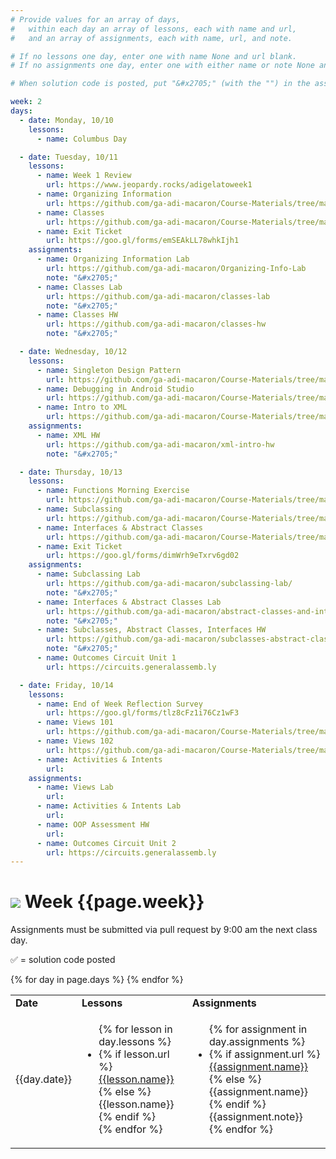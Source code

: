 ```yaml
---
# Provide values for an array of days,
#   within each day an array of lessons, each with name and url,
#   and an array of assignments, each with name, url, and note.

# If no lessons one day, enter one with name None and url blank.
# If no assignments one day, enter one with either name or note None and url blank.

# When solution code is posted, put "&#x2705;" (with the "") in the assignment's note.

week: 2
days:
  - date: Monday, 10/10
    lessons:
      - name: Columbus Day

  - date: Tuesday, 10/11
    lessons:
      - name: Week 1 Review
        url: https://www.jeopardy.rocks/adigelatoweek1
      - name: Organizing Information
        url: https://github.com/ga-adi-macaron/Course-Materials/tree/master/lessons/programming-fundamentals-in-java/organizing-info-lesson
      - name: Classes
        url: https://github.com/ga-adi-macaron/Course-Materials/tree/master/lessons/programming-fundamentals-in-java/classes-lesson
      - name: Exit Ticket
        url: https://goo.gl/forms/emSEAkLL78whkIjh1
    assignments:
      - name: Organizing Information Lab
        url: https://github.com/ga-adi-macaron/Organizing-Info-Lab
        note: "&#x2705;"
      - name: Classes Lab
        url: https://github.com/ga-adi-macaron/classes-lab
        note: "&#x2705;"
      - name: Classes HW
        url: https://github.com/ga-adi-macaron/classes-hw
        note: "&#x2705;"

  - date: Wednesday, 10/12
    lessons:
      - name: Singleton Design Pattern
        url: https://github.com/ga-adi-macaron/Course-Materials/tree/master/lessons/programming-fundamentals-in-java/singleton-design-pattern
      - name: Debugging in Android Studio
        url: https://github.com/ga-adi-macaron/Course-Materials/tree/master/lessons/workflow-and-dev-tools/debugging-in-android-lesson
      - name: Intro to XML
        url: https://github.com/ga-adi-macaron/Course-Materials/tree/master/lessons/user-interface/xml-lesson
    assignments:
      - name: XML HW
        url: https://github.com/ga-adi-macaron/xml-intro-hw
        note: "&#x2705;"

  - date: Thursday, 10/13
    lessons:
      - name: Functions Morning Exercise
        url: https://github.com/ga-adi-macaron/Course-Materials/tree/master/lessons/programming-fundamentals-in-java/functions-morning-exercise
      - name: Subclassing
        url: https://github.com/ga-adi-macaron/Course-Materials/tree/master/lessons/programming-fundamentals-in-java/subclassing-lesson
      - name: Interfaces & Abstract Classes
        url: https://github.com/ga-adi-macaron/Course-Materials/tree/master/lessons/programming-fundamentals-in-java/interfaces-and-abstract-classes
      - name: Exit Ticket
        url: https://goo.gl/forms/dimWrh9eTxrv6gd02
    assignments:
      - name: Subclassing Lab
        url: https://github.com/ga-adi-macaron/subclassing-lab/
        note: "&#x2705;"
      - name: Interfaces & Abstract Classes Lab
        url: https://github.com/ga-adi-macaron/abstract-classes-and-interfaces-lab/
        note: "&#x2705;"
      - name: Subclasses, Abstract Classes, Interfaces HW
        url: https://github.com/ga-adi-macaron/subclasses-abstract-classes-interfaces-hw
        note: "&#x2705;"
      - name: Outcomes Circuit Unit 1
        url: https://circuits.generalassemb.ly

  - date: Friday, 10/14
    lessons:
      - name: End of Week Reflection Survey
        url: https://goo.gl/forms/tlz8cFz1i76Cz1wF3
      - name: Views 101
        url: https://github.com/ga-adi-macaron/Course-Materials/tree/master/lessons/user-interface/views-101-lesson
      - name: Views 102
        url: https://github.com/ga-adi-macaron/Course-Materials/tree/master/lessons/user-interface/views-102-lesson
      - name: Activities & Intents
        url: 
    assignments:
      - name: Views Lab
        url: 
      - name: Activities & Intents Lab
        url: 
      - name: OOP Assessment HW
        url: 
      - name: Outcomes Circuit Unit 2
        url: https://circuits.generalassemb.ly
---
```


# ![](https://ga-dash.s3.amazonaws.com/production/assets/logo-9f88ae6c9c3871690e33280fcf557f33.png) Week {{page.week}}

Assignments must be submitted via pull request by 9:00 am the next class day.

&#x2705; = solution code posted

<table>
<tr><td><b>Date</b></td><td><b>Lessons</b></td><td><b>Assignments</b></td></tr>
{% for day in page.days %}
  <tr>
    <td>{{day.date}}</td>
    <td><ul>{% for lesson in day.lessons %}
      <li>{% if lesson.url %}
        <a href="{{lesson.url}}">{{lesson.name}}</a>
      {% else %}
        {{lesson.name}}
      {% endif %}</li>
    {% endfor %}</ul></td>
    <td><ul>{% for assignment in day.assignments %}
      <li>{% if assignment.url %}
        <a href="{{assignment.url}}">{{assignment.name}}</a>
      {% else %}
        {{assignment.name}}
      {% endif %}{{assignment.note}}</li>
    {% endfor %}</ul></td>
  </tr>
{% endfor %}
</table>
